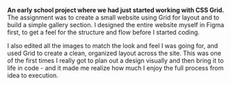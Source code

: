 **An early school project where we had just started working with CSS Grid.**
The assignment was to create a small website using Grid for layout and to build a simple gallery section. I designed the entire website myself in Figma first, to get a feel for the structure and flow before I started coding.

I also edited all the images to match the look and feel I was going for, and used Grid to create a clean, organized layout across the site. This was one of the first times I really got to plan out a design visually and then bring it to life in code - and it made me realize how much I enjoy the full process from idea to execution.
